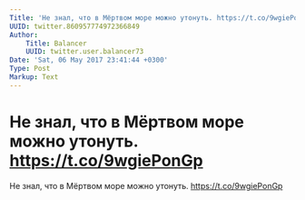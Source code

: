 ```yaml
---
Title: 'Не знал, что в Мёртвом море можно утонуть. https://t.co/9wgiePonGp'
UUID: twitter.860957774972366849
Author:
    Title: Balancer
    UUID: twitter.user.balancer73
Date: 'Sat, 06 May 2017 23:41:44 +0300'
Type: Post
Markup: Text
---
```


# Не знал, что в Мёртвом море можно утонуть. https://t.co/9wgiePonGp

Не знал, что в Мёртвом море можно утонуть.
https://t.co/9wgiePonGp